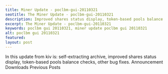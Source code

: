 ```yaml
---
title: Miner Update - poclbm-gui-20110321
seotitle: The Miner Update - poclbm-gui-20110321
description: Improved shares status display, token-based pools balance checks, other bug fixes.
excerpt: The Miner Update - poclbm-gui-20110321
keywords: poclbm gui 20110321, miner update poclbm gui 20110321
alt: poclbm gui 20110321
featured: 
layout: post
---
```

In this update from kiv is: self-extracting archive, improved shares status display, token-based pools balance checks, other bug fixes.
Announcement
Downloads
Previous Posts
